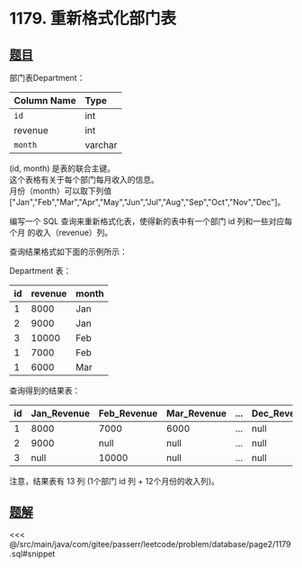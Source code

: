 # 1179. 重新格式化部门表
## [题目](https://leetcode.cn/problems/reformat-department-table/)
部门表Department：

| Column Name | Type    |
|:------------|:--------|
| `id`        | int     |
| revenue     | int     |
| `month`     | varchar |

(id, month) 是表的联合主键。  
这个表格有关于每个部门每月收入的信息。  
月份（month）可以取下列值 ["Jan","Feb","Mar","Apr","May","Jun","Jul","Aug","Sep","Oct","Nov","Dec"]。


编写一个 SQL 查询来重新格式化表，使得新的表中有一个部门 id 列和一些对应每个月 的收入（revenue）列。

查询结果格式如下面的示例所示：

Department 表：

| id  | revenue | month |
|:----|:--------|:------|
| 1   | 8000    | Jan   |
| 2   | 9000    | Jan   |
| 3   | 10000   | Feb   |
| 1   | 7000    | Feb   |
| 1   | 6000    | Mar   |

查询得到的结果表：

| id  | Jan_Revenue | Feb_Revenue | Mar_Revenue | ... | Dec_Revenue |
|:----|:------------|:------------|:------------|:----|:------------|
| 1   | 8000        | 7000        | 6000        | ... | null        |
| 2   | 9000        | null        | null        | ... | null        |
| 3   | null        | 10000       | null        | ... | null        |

注意，结果表有 13 列 (1个部门 id 列 + 12个月份的收入列)。

## [题解](https://github.com/PasseRR/JavaLeetCode/blob/master/src/main/java/com/gitee/passerr/leetcode/problem/database/page2/1179.sql)

<<< @/src/main/java/com/gitee/passerr/leetcode/problem/database/page2/1179.sql#snippet
